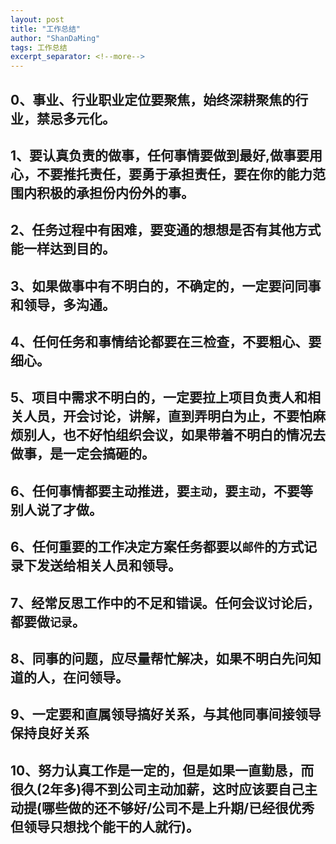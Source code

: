 ```yaml
---
layout: post
title: "工作总结"
author: "ShanDaMing"
tags: 工作总结
excerpt_separator: <!--more-->
---
```


## 0、事业、行业职业定位要聚焦，始终深耕聚焦的行业，禁忌多元化。<!--more-->

## 1、要认真负责的做事，任何事情要做到最好,做事要用心，不要推托责任，要勇于承担责任，要在你的能力范围内积极的承担份内份外的事。

## 2、任务过程中有困难，要变通的想想是否有其他方式能一样达到目的。

## 3、如果做事中有不明白的，不确定的，一定要问同事和领导，多沟通。

## 4、任何任务和事情结论都要在三检查，不要粗心、要细心。

## 5、项目中需求不明白的，一定要拉上项目负责人和相关人员，开会讨论，讲解，直到弄明白为止，不要怕麻烦别人，也不好怕组织会议，如果带着不明白的情况去做事，是一定会搞砸的。

## 6、任何事情都要主动推进，要`主动`，要`主动`，不要等别人说了才做。

## 6、任何重要的工作决定方案任务都要以`邮件`的方式记录下发送给相关人员和领导。

## 7、经常反思工作中的不足和错误。任何会议讨论后，都要做`记录`。

## 8、同事的问题，应尽量帮忙解决，如果不明白先问知道的人，在问领导。

## 9、一定要和直属领导搞好关系，与其他同事间接领导保持良好关系

## 10、努力认真工作是一定的，但是如果一直勤恳，而很久(2年多)得不到公司主动加薪，这时应该要自己主动提(哪些做的还不够好/公司不是上升期/已经很优秀但领导只想找个能干的人就行)。
